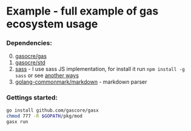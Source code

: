 # Example - full example of gas ecosystem usage

### Dependencies:

0. [gasocre/gas](https://github.com/gascore/gas)
1. [gasocre/std](https://github.com/gascore/std)
2. [sass](https://sass-lang.com) - I use sass JS implementation, for install it run `npm install -g sass` or see [another ways](https://sass-lang.com/install)
3. [golang-commonmark/markdown](https://gitlab.com/golang-commonmark/markdown) - markdown parser

### Gettings started:

```bash
go install github.com/gascore/gasx
chmod 777 -R $GOPATH/pkg/mod
gasx run
```